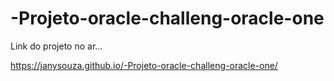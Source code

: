 # -Projeto-oracle-challeng-oracle-one

Link do projeto no ar...


https://janysouza.github.io/-Projeto-oracle-challeng-oracle-one/
